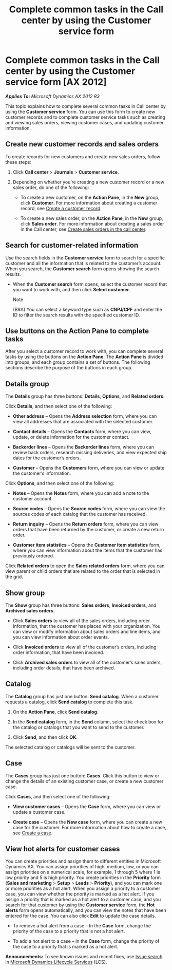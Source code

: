 ﻿---
title: Complete common tasks in the Call center by using the Customer service form
TOCTitle: Complete common tasks in the Call center by using the Customer service form
ms:assetid: 0ad1d19f-83e6-4cc7-bd88-6bc5a927d5dd
ms:mtpsurl: https://technet.microsoft.com/en-us/library/Dn497711(v=AX.60)
ms:contentKeyID: 62490077
ms.date: 11/19/2014
mtps_version: v=AX.60
f1_keywords:
- Forms.MCRCheckHoldCustInfo
- Forms.MCRCustMessageAssociation
- Forms.MCRCustLookup
- Forms.MCRCustomerService
- Forms.MCRContinuityCustInfo
- Forms.MCRCustPaymDialog
- Forms.MCRCustServiceOrderDatesPart
- Forms.MCRCustPaymLookup
- Forms.MCRCustPaymInstallments
- Forms.MCRCustServiceOrderStatsPart
- Forms.MCRCustPaymDetail
- Forms.MCRCustPaymTable
- Forms.MCRCustSourceCodes
- Forms.MCRSalesTableOrderHistory
- Forms.MCRSalesStatsCustTable
---

# Complete common tasks in the Call center by using the Customer service form [AX 2012]


_**Applies To:** Microsoft Dynamics AX 2012 R3_

This topic explains how to complete several common tasks in Call center by using the **Customer service** form. You can use this form to create new customer records and to complete customer service tasks such as creating and viewing sales orders, viewing customer cases, and updating customer information.

## Create new customer records and sales orders

To create records for new customers and create new sales orders, follow these steps:

1.  Click **Call center** \> **Journals** \> **Customer service**.

2.  Depending on whether you’re creating a new customer record or a new sales order, do one of the following:
    
      - To create a new customer, on the **Action Pane**, in the **New** group, click **Customer**. For more information about creating a customer record, see [Create a customer record](create-a-customer-record.md).
    
      - To create a new sales order, on the **Action Pane**, in the **New** group, click **Sales order**. For more information about creating a sales order in the Call center, see [Create sales orders in the call center](create-sales-orders-in-the-call-center.md).

## Search for customer-related information

Use the search fields in the **Customer service** form to search for a specific customer and all the information that is related to the customer’s account. When you search, the **Customer search** form opens showing the search results.

  - When the **Customer search** form opens, select the customer record that you want to work with, and then click **Select customer**.
    

    > [!NOTE]
    > <P>(BRA) You can select a keyword type such as <STRONG>CNPJ/CPF</STRONG> and enter the ID to filter the search results with the specified customer ID.</P>



## Use buttons on the Action Pane to complete tasks

After you select a customer record to work with, you can complete several tasks by using the buttons on the **Action Pane**. The **Action Pane** is divided into groups, and each group contains a set of buttons. The following sections describe the purpose of the buttons in each group.

## Details group

The **Details** group has three buttons: **Details**, **Options**, and **Related orders**.

Click **Details**, and then select one of the following:

  - **Other address** – Opens the **Address selection** form, where you can view all addresses that are associated with the selected customer.

  - **Contact details** – Opens the **Contacts** form, where you can view, update, or delete information for the customer contact.

  - **Backorder lines** – Opens the **Backorder lines** form, where you can review back orders, research missing deliveries, and view expected ship dates for the customer’s orders.

  - **Customer** – Opens the **Customers** form, where you can view or update the customer’s information.

Click **Options**, and then select one of the following:

  - **Notes** – Opens the **Notes** form, where you can add a note to the customer account.

  - **Source codes** – Opens the **Source codes** form, where you can view the sources codes of each catalog that the customer has received.

  - **Return inquiry** – Opens the **Return orders** form, where you can view orders that have been returned by the customer, or create a new return order.

  - **Customer item statistics** – Opens the **Customer item statistics** form, where you can view information about the items that the customer has previously ordered.

Click **Related orders** to open the **Sales related orders** form, where you can view parent or child orders that are related to the order that is selected in the grid.

## Show group

The **Show** group has three buttons: **Sales orders**, **Invoiced orders**, and **Archived sales orders**.

  - Click **Sales orders** to view all of the sales orders, including order information, that the customer has placed with your organization. You can view or modify information about sales orders and line items, and you can view information about order events.

  - Click **Invoiced orders** to view all of the customer’s orders, including order information, that have been invoiced.

  - Click **Archived sales orders** to view all of the customer’s sales orders, including order details, that have been archived.

## Catalog

The **Catalog** group has just one button: **Send catalog**. When a customer requests a catalog, click **Send catalog** to complete this task.

1.  On the **Action Pane**, click **Send catalog**.

2.  In the **Send catalog** form, in the **Send** column, select the check box for the catalog or catalogs that you want to send to the customer.

3.  Click **Send**, and then click **OK**.

The selected catalog or catalogs will be sent to the customer.

## Case

The **Cases** group has just one button: **Cases**. Click this button to view or change the details of an existing customer case, or create a new customer case.

Click **Cases**, and then select one of the following:

  - **View customer cases** – Opens the **Case** form, where you can view or update a customer case.

  - **Create case** – Opens the **New case** form, where you can create a new case for the customer. For more information about how to create a case, see [Create a case](create-a-case.md).

## View hot alerts for customer cases

You can create priorities and assign them to different entities in Microsoft Dynamics AX. You can assign priorities of high, medium, low, or you can assign priorities on a numerical scale, for example, 1 through 5 where 1 is low priority and 5 is high priority. You create priorities in the **Priority** form (**Sales and marketing** \> **Setup** \> **Leads** \> **Priority**), and you can mark one or more priorities as a hot alert. When you assign a priority to a customer case, you can view whether the priority is marked as a hot alert. If you assign a priority that is marked as a hot alert to a customer case, and you search for that customer by using the **Customer service** form, the **Hot alerts** form opens automatically, and you can view the notes that have been entered for the case. You can also click **Edit** to update the case details.

  - To remove a hot alert from a case – In the **Case** form, change the priority of the case to a priority that is not a hot alert.

  - To add a hot alert to a case – In the **Case** form, change the priority of the case to a priority that is marked as a hot alert.

  
**Announcements:** To see known issues and recent fixes, use [Issue search](http://go.microsoft.com/fwlink/?linkid=389258) in [Microsoft Dynamics Lifecycle Services](http://go.microsoft.com/fwlink/?linkid=306505) (LCS).

